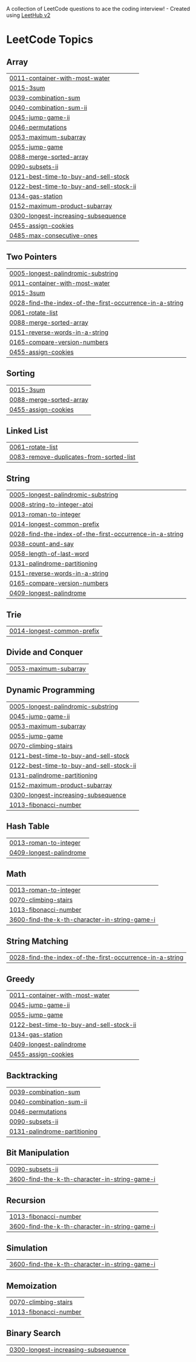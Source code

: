 A collection of LeetCode questions to ace the coding interview! - Created using [LeetHub v2](https://github.com/arunbhardwaj/LeetHub-2.0)
<!---LeetCode Topics Start-->
# LeetCode Topics
## Array
|  |
| ------- |
| [0011-container-with-most-water](https://github.com/samiran4663/LeetCode/tree/master/0011-container-with-most-water) |
| [0015-3sum](https://github.com/samiran4663/LeetCode/tree/master/0015-3sum) |
| [0039-combination-sum](https://github.com/samiran4663/LeetCode/tree/master/0039-combination-sum) |
| [0040-combination-sum-ii](https://github.com/samiran4663/LeetCode/tree/master/0040-combination-sum-ii) |
| [0045-jump-game-ii](https://github.com/samiran4663/LeetCode/tree/master/0045-jump-game-ii) |
| [0046-permutations](https://github.com/samiran4663/LeetCode/tree/master/0046-permutations) |
| [0053-maximum-subarray](https://github.com/samiran4663/LeetCode/tree/master/0053-maximum-subarray) |
| [0055-jump-game](https://github.com/samiran4663/LeetCode/tree/master/0055-jump-game) |
| [0088-merge-sorted-array](https://github.com/samiran4663/LeetCode/tree/master/0088-merge-sorted-array) |
| [0090-subsets-ii](https://github.com/samiran4663/LeetCode/tree/master/0090-subsets-ii) |
| [0121-best-time-to-buy-and-sell-stock](https://github.com/samiran4663/LeetCode/tree/master/0121-best-time-to-buy-and-sell-stock) |
| [0122-best-time-to-buy-and-sell-stock-ii](https://github.com/samiran4663/LeetCode/tree/master/0122-best-time-to-buy-and-sell-stock-ii) |
| [0134-gas-station](https://github.com/samiran4663/LeetCode/tree/master/0134-gas-station) |
| [0152-maximum-product-subarray](https://github.com/samiran4663/LeetCode/tree/master/0152-maximum-product-subarray) |
| [0300-longest-increasing-subsequence](https://github.com/samiran4663/LeetCode/tree/master/0300-longest-increasing-subsequence) |
| [0455-assign-cookies](https://github.com/samiran4663/LeetCode/tree/master/0455-assign-cookies) |
| [0485-max-consecutive-ones](https://github.com/samiran4663/LeetCode/tree/master/0485-max-consecutive-ones) |
## Two Pointers
|  |
| ------- |
| [0005-longest-palindromic-substring](https://github.com/samiran4663/LeetCode/tree/master/0005-longest-palindromic-substring) |
| [0011-container-with-most-water](https://github.com/samiran4663/LeetCode/tree/master/0011-container-with-most-water) |
| [0015-3sum](https://github.com/samiran4663/LeetCode/tree/master/0015-3sum) |
| [0028-find-the-index-of-the-first-occurrence-in-a-string](https://github.com/samiran4663/LeetCode/tree/master/0028-find-the-index-of-the-first-occurrence-in-a-string) |
| [0061-rotate-list](https://github.com/samiran4663/LeetCode/tree/master/0061-rotate-list) |
| [0088-merge-sorted-array](https://github.com/samiran4663/LeetCode/tree/master/0088-merge-sorted-array) |
| [0151-reverse-words-in-a-string](https://github.com/samiran4663/LeetCode/tree/master/0151-reverse-words-in-a-string) |
| [0165-compare-version-numbers](https://github.com/samiran4663/LeetCode/tree/master/0165-compare-version-numbers) |
| [0455-assign-cookies](https://github.com/samiran4663/LeetCode/tree/master/0455-assign-cookies) |
## Sorting
|  |
| ------- |
| [0015-3sum](https://github.com/samiran4663/LeetCode/tree/master/0015-3sum) |
| [0088-merge-sorted-array](https://github.com/samiran4663/LeetCode/tree/master/0088-merge-sorted-array) |
| [0455-assign-cookies](https://github.com/samiran4663/LeetCode/tree/master/0455-assign-cookies) |
## Linked List
|  |
| ------- |
| [0061-rotate-list](https://github.com/samiran4663/LeetCode/tree/master/0061-rotate-list) |
| [0083-remove-duplicates-from-sorted-list](https://github.com/samiran4663/LeetCode/tree/master/0083-remove-duplicates-from-sorted-list) |
## String
|  |
| ------- |
| [0005-longest-palindromic-substring](https://github.com/samiran4663/LeetCode/tree/master/0005-longest-palindromic-substring) |
| [0008-string-to-integer-atoi](https://github.com/samiran4663/LeetCode/tree/master/0008-string-to-integer-atoi) |
| [0013-roman-to-integer](https://github.com/samiran4663/LeetCode/tree/master/0013-roman-to-integer) |
| [0014-longest-common-prefix](https://github.com/samiran4663/LeetCode/tree/master/0014-longest-common-prefix) |
| [0028-find-the-index-of-the-first-occurrence-in-a-string](https://github.com/samiran4663/LeetCode/tree/master/0028-find-the-index-of-the-first-occurrence-in-a-string) |
| [0038-count-and-say](https://github.com/samiran4663/LeetCode/tree/master/0038-count-and-say) |
| [0058-length-of-last-word](https://github.com/samiran4663/LeetCode/tree/master/0058-length-of-last-word) |
| [0131-palindrome-partitioning](https://github.com/samiran4663/LeetCode/tree/master/0131-palindrome-partitioning) |
| [0151-reverse-words-in-a-string](https://github.com/samiran4663/LeetCode/tree/master/0151-reverse-words-in-a-string) |
| [0165-compare-version-numbers](https://github.com/samiran4663/LeetCode/tree/master/0165-compare-version-numbers) |
| [0409-longest-palindrome](https://github.com/samiran4663/LeetCode/tree/master/0409-longest-palindrome) |
## Trie
|  |
| ------- |
| [0014-longest-common-prefix](https://github.com/samiran4663/LeetCode/tree/master/0014-longest-common-prefix) |
## Divide and Conquer
|  |
| ------- |
| [0053-maximum-subarray](https://github.com/samiran4663/LeetCode/tree/master/0053-maximum-subarray) |
## Dynamic Programming
|  |
| ------- |
| [0005-longest-palindromic-substring](https://github.com/samiran4663/LeetCode/tree/master/0005-longest-palindromic-substring) |
| [0045-jump-game-ii](https://github.com/samiran4663/LeetCode/tree/master/0045-jump-game-ii) |
| [0053-maximum-subarray](https://github.com/samiran4663/LeetCode/tree/master/0053-maximum-subarray) |
| [0055-jump-game](https://github.com/samiran4663/LeetCode/tree/master/0055-jump-game) |
| [0070-climbing-stairs](https://github.com/samiran4663/LeetCode/tree/master/0070-climbing-stairs) |
| [0121-best-time-to-buy-and-sell-stock](https://github.com/samiran4663/LeetCode/tree/master/0121-best-time-to-buy-and-sell-stock) |
| [0122-best-time-to-buy-and-sell-stock-ii](https://github.com/samiran4663/LeetCode/tree/master/0122-best-time-to-buy-and-sell-stock-ii) |
| [0131-palindrome-partitioning](https://github.com/samiran4663/LeetCode/tree/master/0131-palindrome-partitioning) |
| [0152-maximum-product-subarray](https://github.com/samiran4663/LeetCode/tree/master/0152-maximum-product-subarray) |
| [0300-longest-increasing-subsequence](https://github.com/samiran4663/LeetCode/tree/master/0300-longest-increasing-subsequence) |
| [1013-fibonacci-number](https://github.com/samiran4663/LeetCode/tree/master/1013-fibonacci-number) |
## Hash Table
|  |
| ------- |
| [0013-roman-to-integer](https://github.com/samiran4663/LeetCode/tree/master/0013-roman-to-integer) |
| [0409-longest-palindrome](https://github.com/samiran4663/LeetCode/tree/master/0409-longest-palindrome) |
## Math
|  |
| ------- |
| [0013-roman-to-integer](https://github.com/samiran4663/LeetCode/tree/master/0013-roman-to-integer) |
| [0070-climbing-stairs](https://github.com/samiran4663/LeetCode/tree/master/0070-climbing-stairs) |
| [1013-fibonacci-number](https://github.com/samiran4663/LeetCode/tree/master/1013-fibonacci-number) |
| [3600-find-the-k-th-character-in-string-game-i](https://github.com/samiran4663/LeetCode/tree/master/3600-find-the-k-th-character-in-string-game-i) |
## String Matching
|  |
| ------- |
| [0028-find-the-index-of-the-first-occurrence-in-a-string](https://github.com/samiran4663/LeetCode/tree/master/0028-find-the-index-of-the-first-occurrence-in-a-string) |
## Greedy
|  |
| ------- |
| [0011-container-with-most-water](https://github.com/samiran4663/LeetCode/tree/master/0011-container-with-most-water) |
| [0045-jump-game-ii](https://github.com/samiran4663/LeetCode/tree/master/0045-jump-game-ii) |
| [0055-jump-game](https://github.com/samiran4663/LeetCode/tree/master/0055-jump-game) |
| [0122-best-time-to-buy-and-sell-stock-ii](https://github.com/samiran4663/LeetCode/tree/master/0122-best-time-to-buy-and-sell-stock-ii) |
| [0134-gas-station](https://github.com/samiran4663/LeetCode/tree/master/0134-gas-station) |
| [0409-longest-palindrome](https://github.com/samiran4663/LeetCode/tree/master/0409-longest-palindrome) |
| [0455-assign-cookies](https://github.com/samiran4663/LeetCode/tree/master/0455-assign-cookies) |
## Backtracking
|  |
| ------- |
| [0039-combination-sum](https://github.com/samiran4663/LeetCode/tree/master/0039-combination-sum) |
| [0040-combination-sum-ii](https://github.com/samiran4663/LeetCode/tree/master/0040-combination-sum-ii) |
| [0046-permutations](https://github.com/samiran4663/LeetCode/tree/master/0046-permutations) |
| [0090-subsets-ii](https://github.com/samiran4663/LeetCode/tree/master/0090-subsets-ii) |
| [0131-palindrome-partitioning](https://github.com/samiran4663/LeetCode/tree/master/0131-palindrome-partitioning) |
## Bit Manipulation
|  |
| ------- |
| [0090-subsets-ii](https://github.com/samiran4663/LeetCode/tree/master/0090-subsets-ii) |
| [3600-find-the-k-th-character-in-string-game-i](https://github.com/samiran4663/LeetCode/tree/master/3600-find-the-k-th-character-in-string-game-i) |
## Recursion
|  |
| ------- |
| [1013-fibonacci-number](https://github.com/samiran4663/LeetCode/tree/master/1013-fibonacci-number) |
| [3600-find-the-k-th-character-in-string-game-i](https://github.com/samiran4663/LeetCode/tree/master/3600-find-the-k-th-character-in-string-game-i) |
## Simulation
|  |
| ------- |
| [3600-find-the-k-th-character-in-string-game-i](https://github.com/samiran4663/LeetCode/tree/master/3600-find-the-k-th-character-in-string-game-i) |
## Memoization
|  |
| ------- |
| [0070-climbing-stairs](https://github.com/samiran4663/LeetCode/tree/master/0070-climbing-stairs) |
| [1013-fibonacci-number](https://github.com/samiran4663/LeetCode/tree/master/1013-fibonacci-number) |
## Binary Search
|  |
| ------- |
| [0300-longest-increasing-subsequence](https://github.com/samiran4663/LeetCode/tree/master/0300-longest-increasing-subsequence) |
<!---LeetCode Topics End-->